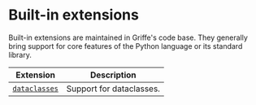 # Built-in extensions

Built-in extensions are maintained in Griffe's code base. They generally bring support for core features of the Python language or its standard library.

| Extension                     | Description              |
| ----------------------------- | ------------------------ |
| [`dataclasses`](dataclasses/) | Support for dataclasses. |
